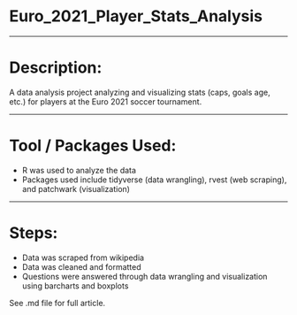 # Euro_2021_Player_Stats_Analysis

---

# Description:
 A data analysis project analyzing and visualizing stats (caps, goals age, etc.) for players at the Euro 2021 soccer tournament. 
 
 ---
 
 # Tool / Packages Used:
 - R was used to analyze the data
 - Packages used include tidyverse (data wrangling), rvest (web scraping), and patchwark (visualization)
 
 ---
 
 # Steps:
 - Data was scraped from wikipedia
 - Data was cleaned and formatted 
 - Questions were answered through data wrangling and visualization using barcharts and boxplots
 
 See .md file for full article. 
 
 

